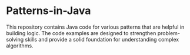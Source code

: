 # Patterns-in-Java
This repository contains Java code for various patterns that are helpful in building logic. The code examples are designed to strengthen problem-solving skills and provide a solid foundation for understanding complex algorithms.
